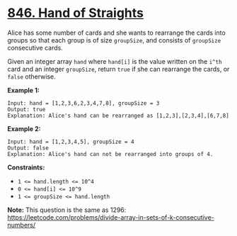 # [846. Hand of Straights](https://leetcode.com/problems/hand-of-straights/description/?envType=daily-question&envId=2024-06-06)

Alice has some number of cards and she wants to rearrange the cards into groups so that each group is of size `groupSize`, and consists of `groupSize` consecutive cards.

Given an integer array `hand` where `hand[i]` is the value written on the `i^th` card and an integer `groupSize`, return `true` if she can rearrange the cards, or `false` otherwise.

**Example 1:** 

```
Input: hand = [1,2,3,6,2,3,4,7,8], groupSize = 3
Output: true
Explanation: Alice's hand can be rearranged as [1,2,3],[2,3,4],[6,7,8]
```

**Example 2:** 

```
Input: hand = [1,2,3,4,5], groupSize = 4
Output: false
Explanation: Alice's hand can not be rearranged into groups of 4.

```

**Constraints:** 

- `1 <= hand.length <= 10^4`
- `0 <= hand[i] <= 10^9`
- `1 <= groupSize <= hand.length`

**Note:**  This question is the same as 1296: <a href="https://leetcode.com/problems/divide-array-in-sets-of-k-consecutive-numbers/" target="_blank">https://leetcode.com/problems/divide-array-in-sets-of-k-consecutive-numbers/</a>
